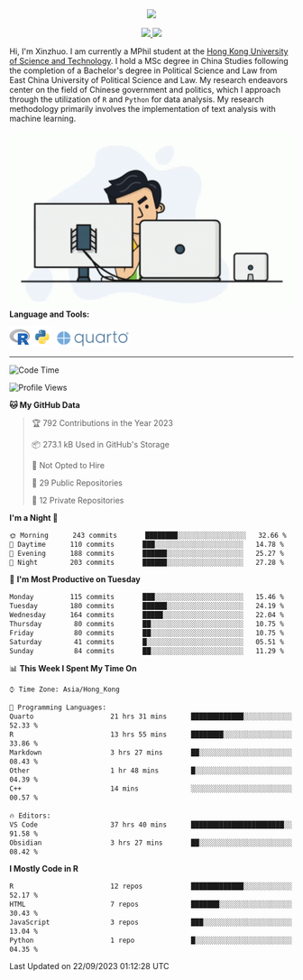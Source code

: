 <div align='center'>
<img src='https://readme-typing-svg.herokuapp.com?font=Lora&color=4d3900&center=true&lines=HKUST+Mphil+in+SOSC;Focus+on+China;Code+for+PoliSci'/>
</div>

<p align='center'>
 <a href='https://www.linkedin.com/in/xinzhuo-huang-5161011ba/' target='_blank'>
        <img src='https://img.shields.io/badge/linkedin%20-%230077B5.svg?&style=for-the-badge&logo=linkedin&logoColor=white'/>
    </a>
 <a href='https://twitter.com/HsinchoH' target='_blank'>
        <img src='https://img.shields.io/badge/Twitter-1DA1F2?style=for-the-badge&logo=twitter&logoColor=white'/>
    </a>
    </p>
    
Hi, I'm Xinzhuo. I am currently a MPhil student at the [Hong Kong University of Science and Technology](https://sosc.hkust.edu.hk/node/613). I hold a MSc degree in China Studies following the completion of a Bachelor's degree in Political Science and Law from East China University of Political Science and Law. My research endeavors center on the field of Chinese government and politics, which I approach through the utilization of `R` and `Python` for data analysis. My research methodology primarily involves the implementation of text analysis with machine learning.




<img align='right' src="https://github.com/xinzhuohkust/xinzhuohkust/blob/main/programmer.gif" width="590">



**Language and Tools:**  

<code><img height="36" src="https://raw.githubusercontent.com/github/explore/80688e429a7d4ef2fca1e82350fe8e3517d3494d/topics/r/r.png"></code>
<code><img height="36" src="https://raw.githubusercontent.com/github/explore/80688e429a7d4ef2fca1e82350fe8e3517d3494d/topics/python/python.png"></code>
<code><img height="32" src="https://github.com/quarto-dev/quarto-r/blob/main/man/figures/quarto.png"></code>

---
<!--START_SECTION:waka-->
![Code Time](http://img.shields.io/badge/Code%20Time-940%20hrs%2048%20mins-blue)

![Profile Views](http://img.shields.io/badge/Profile%20Views-1-blue)

**🐱 My GitHub Data** 

> 🏆 792 Contributions in the Year 2023
 > 
> 📦 273.1 kB Used in GitHub's Storage 
 > 
> 🚫 Not Opted to Hire
 > 
> 📜 29 Public Repositories 
 > 
> 🔑 12 Private Repositories  
 > 
**I'm a Night 🦉** 

```text
🌞 Morning      243 commits       ████████░░░░░░░░░░░░░░░░░   32.66 % 
🌆 Daytime      110 commits       ███░░░░░░░░░░░░░░░░░░░░░░   14.78 % 
🌃 Evening      188 commits       ██████░░░░░░░░░░░░░░░░░░░   25.27 % 
🌙 Night        203 commits       ██████░░░░░░░░░░░░░░░░░░░   27.28 % 

```
📅 **I'm Most Productive on Tuesday** 

```text
Monday         115 commits       ███░░░░░░░░░░░░░░░░░░░░░░   15.46 % 
Tuesday        180 commits       ██████░░░░░░░░░░░░░░░░░░░   24.19 % 
Wednesday      164 commits       █████░░░░░░░░░░░░░░░░░░░░   22.04 % 
Thursday        80 commits       ██░░░░░░░░░░░░░░░░░░░░░░░   10.75 % 
Friday          80 commits       ██░░░░░░░░░░░░░░░░░░░░░░░   10.75 % 
Saturday        41 commits       █░░░░░░░░░░░░░░░░░░░░░░░░   05.51 % 
Sunday          84 commits       ██░░░░░░░░░░░░░░░░░░░░░░░   11.29 % 

```


📊 **This Week I Spent My Time On** 

```text
⌚︎ Time Zone: Asia/Hong_Kong

💬 Programming Languages: 
Quarto                   21 hrs 31 mins      █████████████░░░░░░░░░░░░   52.33 % 
R                        13 hrs 55 mins      ████████░░░░░░░░░░░░░░░░░   33.86 % 
Markdown                 3 hrs 27 mins       ██░░░░░░░░░░░░░░░░░░░░░░░   08.43 % 
Other                    1 hr 48 mins        █░░░░░░░░░░░░░░░░░░░░░░░░   04.39 % 
C++                      14 mins             ░░░░░░░░░░░░░░░░░░░░░░░░░   00.57 % 

🔥 Editors: 
VS Code                  37 hrs 40 mins      ███████████████████████░░   91.58 % 
Obsidian                 3 hrs 27 mins       ██░░░░░░░░░░░░░░░░░░░░░░░   08.42 % 

```

**I Mostly Code in R** 

```text
R                        12 repos            █████████████░░░░░░░░░░░░   52.17 % 
HTML                     7 repos             ███████░░░░░░░░░░░░░░░░░░   30.43 % 
JavaScript               3 repos             ███░░░░░░░░░░░░░░░░░░░░░░   13.04 % 
Python                   1 repo              █░░░░░░░░░░░░░░░░░░░░░░░░   04.35 % 

```



 Last Updated on 22/09/2023 01:12:28 UTC
<!--END_SECTION:waka-->
    
    
    
    
    
    
    
    
